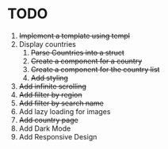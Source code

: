 # TODO

1. ~~Implement a template using templ~~
2. Display countries
    1. ~~Parse Countries into a struct~~
    2. ~~Create a component for a country~~
    3. ~~Create a component for the country list~~
    4. ~~Add styling~~
3. ~~Add infinite scrolling~~
4. ~~Add filter by region~~
5. ~~Add filter by search name~~
6. Add lazy loading for images
7. ~~Add country page~~
8. Add Dark Mode
9. Add Responsive Design
